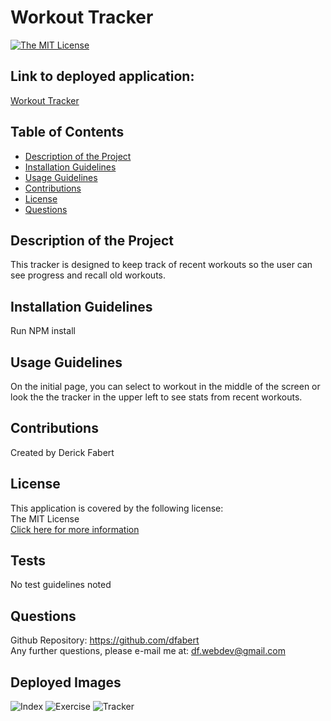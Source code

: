 
  
  # Workout Tracker
 
  [![The MIT License](https://img.shields.io/badge/License-MIT-yellow.svg)](https://opensource.org/licenses/MIT)

  ## Link to deployed application:

  [Workout Tracker](https://salty-chamber-71317.herokuapp.com/)  

  ## Table of Contents
  * [Description of the Project](#Description-of-the-project)
  * [Installation Guidelines](#Installation-Guidelines)
  * [Usage Guidelines](#Usage-Guidelines)
  * [Contributions](#Contributions)
  * [License](#License)
  * [Questions](#Questions)

  ## Description of the Project
  This tracker is designed to keep track of recent workouts so the user can see progress and recall old workouts.  

  ## Installation Guidelines
  Run NPM install

  ## Usage Guidelines
  On the initial page, you can select to workout in the middle of the screen or look the the tracker in the upper left to see stats from recent workouts.  

  ## Contributions
  Created by Derick Fabert

  ## License
  This application is covered by the following license:  
  The MIT License  
  [Click here for more information](https://opensource.org/licenses/MIT)

  ## Tests
  No test guidelines noted

  ## Questions
  Github Repository: https://github.com/dfabert  
  Any further questions, please e-mail me at:  df.webdev@gmail.com
  
  ## Deployed Images
  ![Index](https://dfabert.github.io/WorkoutTracker/public/img/screenshots/index.JPG)
  ![Exercise](https://dfabert.github.io/WorkoutTracker/public/img/screenshots/exercise.JPG)
  ![Tracker](https://dfabert.github.io/WorkoutTracker/public/img/screenshots/tracker.JPG)